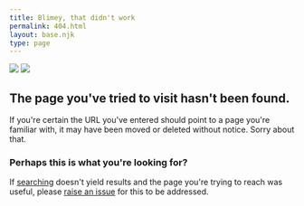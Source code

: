 ```yaml
---
title: Blimey, that didn't work
permalink: 404.html
layout: base.njk
type: page
---
```


<script defer src="https://cdn.jsdelivr.net/npm/fuse.js@6.6.2"></script>

<script>
  (function() {
    // Extract the URL path segments
    const pathSegments = window.location.pathname.split('/').filter(Boolean);
    // Use the last segment if it's not "404.html", otherwise use the second last segment if available
    let searchTerm = pathSegments[pathSegments.length - 1] || '';
    if (searchTerm.toLowerCase() === '404.html' && pathSegments.length > 1) {
      searchTerm = pathSegments[pathSegments.length - 2];
    }
    if (!searchTerm) return;

    // Fetch the search index JSON
    fetch('/search-index.json')
      .then(res => res.json())
      .then(searchData => {
        // Initialise Fuse.js with fuzzy matching options
        const fuse = new Fuse(searchData, {
          includeMatches: true,
          ignoreLocation: true,
          threshold: 0.4,
          useExtendedSearch: true,
          keys: ['title', 'content', 'url']
        });

        // Perform the search with a limit of 5 suggestions
        const results = fuse.search(searchTerm, { limit: 5 });
        const suggestionsList = document.getElementById('suggestionsList');

        if (results.length === 0) {
          // If no results, hide the suggestions container
          document.getElementById('searchSuggestions').style.display = 'none';
          return;
        }

        // Populate the suggestions list with search results
        results.forEach(result => {
          const li = document.createElement('li');
          const a = document.createElement('a');
          a.href = result.item.url;
          a.textContent = result.item.title;
          li.appendChild(a);
          suggestionsList.appendChild(li);
        });
      })
      .catch(err => {
        console.warn('Failed to fetch search index:', err);
        // Hide suggestions container if there is an error
        document.getElementById('searchSuggestions').style.display = 'none';
      });
  })();
</script>

<script>
  404();
</script>

<div class="grid grid-gap-40 grid-column-1-2 grid-column-mobile-1">
<div class="404-img">

<img class="mobile-hidden" src="https://cdn.bayton.org/download/404_slim.jpg" />
<img class="desktop-hidden" src="https://cdn.bayton.org/download/404.jpg" />

</div>
<div class="404-text">

## The page you've tried to visit hasn't been found. 

If you're certain the URL you've entered should point to a page you're familiar with, it may have been moved or deleted without notice. Sorry about that.

<div id="searchSuggestions" class="search-suggestions">
  
### Perhaps this is what you're looking for?

<ul id="suggestionsList"></ul>
</div>

If [searching](/search/) doesn't yield results and the page you're trying to reach was useful, please [raise an issue](https://github.com/jasonbayton/11ty/issues/new?assignees=jasonbayton&labels=bug&template=bug-report--website-.md&title=%5BBug%5D+) for this to be addressed.

</div>
</div>
